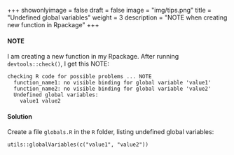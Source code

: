 +++
showonlyimage = false
draft = false
image = "img/tips.png"
title = "Undefined global variables"
weight = 3
description = "NOTE when creating new function in Rpackage"
+++

#### NOTE
I am creating a new function in my Rpackage. 
After running `devtools::check()`, I get this NOTE:  

```
checking R code for possible problems ... NOTE
  function_name1: no visible binding for global variable 'value1'
  function_name2: no visible binding for global variable 'value2'
  Undefined global variables:
    value1 value2
```

#### Solution
Create a file `globals.R` in the `R` folder, listing undefined global variables:  

```
utils::globalVariables(c("value1", "value2"))

```


